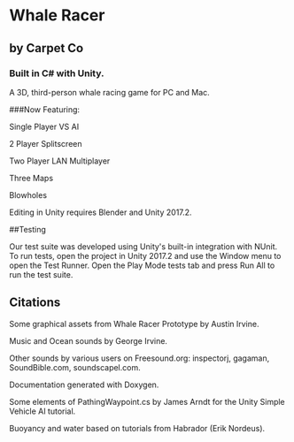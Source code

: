 # Whale Racer 

## by Carpet Co

### Built in C# with Unity.

A 3D, third-person whale racing game for PC and Mac. 

###Now Featuring:

Single Player VS AI

2 Player Splitscreen

Two Player LAN Multiplayer

Three Maps

Blowholes

Editing in Unity requires Blender and Unity 2017.2. 

##Testing

Our test suite was developed using Unity's built-in integration with NUnit. To run tests, open the project in Unity 2017.2 and use the Window menu to open the Test Runner. Open the Play Mode tests tab and press Run All to run the test suite.

## Citations

Some graphical assets from Whale Racer Prototype by Austin Irvine.

Music and Ocean sounds by George Irvine.

Other sounds by various users on Freesound.org: inspectorj, gagaman, SoundBible.com, soundscapel.com.

Documentation generated with Doxygen.

Some elements of PathingWaypoint.cs by James Arndt for the Unity Simple Vehicle AI tutorial.

Buoyancy and water based on tutorials from Habrador (Erik Nordeus).
